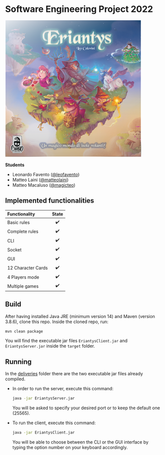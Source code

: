 # Software Engineering Project 2022

![Eriantys Logo](src/main/resources/graphics/eriantys.png)

**Students**
- Leonardo Favento ([@leofavento](https://github.com/leofavento))
- Matteo Laini ([@matteolaini](https://github.com/matteolaini))
- Matteo Macaluso ([@magicteo](https://github.com/magicteo))

## Implemented functionalities

| Functionality      |       State        |
|:-------------------|:------------------:|
| Basic rules        | :heavy_check_mark: |
| Complete rules     | :heavy_check_mark: |
| CLI                | :heavy_check_mark: |
| Socket             | :heavy_check_mark: |
| GUI                | :heavy_check_mark: |
| 12 Character Cards | :heavy_check_mark: |
| 4 Players mode     | :heavy_check_mark: |
| Multiple games     | :heavy_check_mark: |

## Build

After having installed Java JRE (minimum version 14) and Maven (version 3.8.6), clone this repo.
Inside the cloned repo, run:
```bash
mvn clean package
```
You will find the executable jar files `EriantysClient.jar` and `EriantysServer.jar` inside the `target` folder.

## Running

In the [deliveries](deliveries) folder there are the two executable jar files already compiled.
- In order to run the server, execute this command:
    ```bash
    java -jar EriantysServer.jar
    ```
    You will be asked to specify your desired port or to keep the default one (25565).

- To run the client, execute this command:
    ```bash
    java -jar EriantysClient.jar
    ```
  You will be able to choose between the CLI or the GUI interface by typing the option number on your keyboard accordingly.

